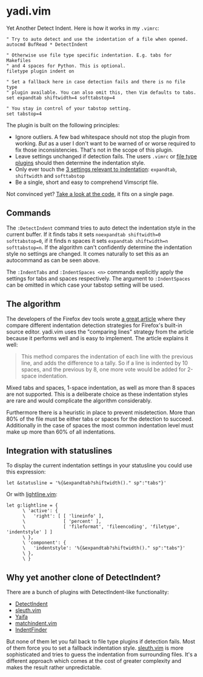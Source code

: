 yadi.vim
========

Yet Another Detect Indent. Here is how it works in my `.vimrc`:

```vim
" Try to auto detect and use the indentation of a file when opened. 
autocmd BufRead * DetectIndent

" Otherwise use file type specific indentation. E.g. tabs for Makefiles
" and 4 spaces for Python. This is optional.
filetype plugin indent on

" Set a fallback here in case detection fails and there is no file type
" plugin available. You can also omit this, then Vim defaults to tabs.
set expandtab shiftwidth=4 softtabstop=4

" You stay in control of your tabstop setting.
set tabstop=4
```

The plugin is built on the following principles:

* Ignore outliers. A few bad whitespace should not stop the plugin from
  working. *But* as a user I don't want to be warned of or worse required to fix
  those inconsistencies. That's not in the scope of this plugin.
* Leave settings unchanged if detection fails. The users `.vimrc` or
  [file type plugins](https://vim.fandom.com/wiki/File_type_plugins)
  should then determine the indentation style.
* Only ever touch the
  [3 settings relevant to indentation](https://vim.fandom.com/wiki/Indenting_source_code#Setup):
  `expandtab`, `shiftwidth` and `softtabstop`
* Be a single, short and easy to comprehend Vimscript file.

Not convinced yet?
[Take a look at the code](https://github.com/timakro/vim-yadi/blob/main/plugin/yadi.vim#L17-L62),
it fits on a single page.

Commands
--------

The `:DetectIndent` command tries to auto detect the indentation style in the
current buffer.
If it finds tabs it sets `noexpandtab shiftwidth=0 softtabstop=0`,
if it finds n spaces it sets `expandtab shiftwidth=n softtabstop=n`.
If the algorithm can't confidently determine the indentation style no settings
are changed. It comes naturally to set this as an autocommand as can be seen
above.

The `:IndentTabs` and `:IndentSpaces <n>` commands explicitly apply the
settings for tabs and spaces respectively. The argument to `:IndentSpaces` can
be omitted in which case your tabstop setting will be used.

The algorithm
-------------

The developers of the Firefox dev tools wrote
[a great article](https://medium.com/firefox-developer-tools/detecting-code-indentation-eff3ed0fb56b)
where they compare different indentation detection strategies for Firefox's
built-in source editor. yadi.vim uses the "comparing lines" strategy from the
article because it performs well and is easy to implement. The article explains
it well:

> This method compares the indentation of each line with the previous line, and
> adds the difference to a tally. So if a line is indented by 10 spaces, and
> the previous by 8, one more vote would be added for 2-space indentation.

Mixed tabs and spaces, 1-space indentation, as well as more than 8 spaces are
not supported. This is a deliberate choice as these indentation styles are rare
and would complicate the algorithm considerably.

Furthermore there is a heuristic in place to prevent misdetection. More than
80% of the file must be either tabs or spaces for the detection to succeed.
Additionally in the case of spaces the most common indentation level must make
up more than 60% of all indentations.

Integration with statuslines
----------------------------

To display the current indentation settings in your statusline you could use
this expression:

```vim
let &statusline = '%{&expandtab?shiftwidth()." sp":"tabs"}'
```

Or with [lightline.vim](https://github.com/itchyny/lightline.vim):

```vim
let g:lightline = {
      \ 'active': {
      \   'right': [ [ 'lineinfo' ],
      \              [ 'percent' ],
      \              [ 'fileformat', 'fileencoding', 'filetype', 'indentstyle' ] ]
      \ },
      \ 'component': {
      \   'indentstyle': '%{&expandtab?shiftwidth()." sp":"tabs"}'
      \ },
      \ }
```

Why yet another clone of DetectIndent?
--------------------------------------

There are a bunch of plugins with DetectIndent-like functionality:

* [DetectIndent](https://github.com/ciaranm/detectindent)
* [sleuth.vim](https://github.com/tpope/vim-sleuth)
* [Yaifa](https://github.com/Raimondi/yaifa)
* [matchindent.vim](https://github.com/conormcd/matchindent.vim)
* [IndentFinder](https://github.com/ldx/vim-indentfinder)

But none of them let you fall back to file type plugins if detection fails. Most of them force you to set a fallback indentation style. [sleuth.vim](https://github.com/tpope/vim-sleuth) is more sophisticated and tries to guess the indentation from surrounding files. It's a different approach which comes at the cost of greater complexity and makes the result rather unpredictable.
